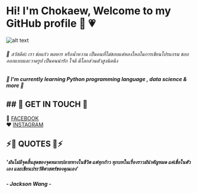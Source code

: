 # Hi! I'm Chokaew, Welcome to my GitHub profile 👋 💗
![alt text](https://drive.google.com/uc?id=1pnGOckpwWNuHOO0hwcdobDxk7MqQqCvE)

###### 🙋 สวัสดีค่ะ เรา ช่อแก้ว พลหาร หรือน้ำหวาน เป็นคนที่ไม่ชอบแต่หลงใหลในการเขียนโปรแกรม ชอบออกแบบและวาดรูป เป็นคนน่ารัก ใจดี มีโลกส่วนตัวสูงนิดนึง 


##### 📗 I'm currently learning Python programming language , data science & more 📌

## ## 📱 GET IN TOUCH 📱
💜 [FACEBOOK](https://web.facebook.com/profile.php?id=100015183786126)<br>
❤️ [INSTAGRAM](https://www.instagram.com/syruppz_/)<br>

## ⚡🌈 QUOTES 🌈⚡
##### 'มันไม่มีจุดสิ้นสุดของจุดหมายปลายทางในชีวิต แต่ทุกก้าว ทุกบทในเรื่องราวมันำคัญหมด แค่เชื่อในตัวเอง และเขียนประวัติศาสตร์ของคุณเอง'
##### - Jackson Wang -
